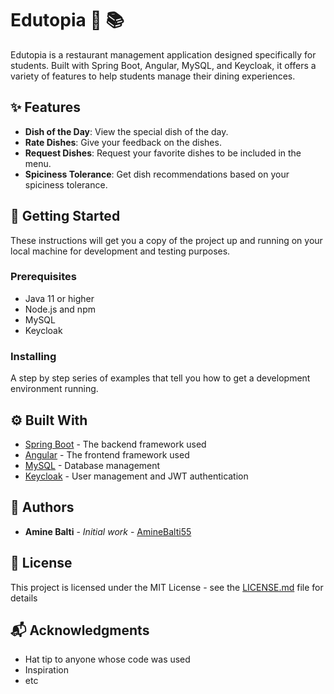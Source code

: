 # Edutopia :fork_and_knife: :books:



Edutopia is a restaurant management application designed specifically for students. Built with Spring Boot, Angular, MySQL, and Keycloak, it offers a variety of features to help students manage their dining experiences.

## :sparkles: Features

- **Dish of the Day**: View the special dish of the day.
- **Rate Dishes**: Give your feedback on the dishes.
- **Request Dishes**: Request your favorite dishes to be included in the menu.
- **Spiciness Tolerance**: Get dish recommendations based on your spiciness tolerance.



## :rocket: Getting Started

These instructions will get you a copy of the project up and running on your local machine for development and testing purposes.

### Prerequisites

- Java 11 or higher
- Node.js and npm
- MySQL
- Keycloak

### Installing

A step by step series of examples that tell you how to get a development environment running.

## :gear: Built With

- [Spring Boot](https://spring.io/projects/spring-boot) - The backend framework used
- [Angular](https://angular.io/) - The frontend framework used
- [MySQL](https://www.mysql.com/) - Database management
- [Keycloak](https://www.keycloak.org/) - User management and JWT authentication

## :busts_in_silhouette: Authors

- **Amine Balti** - *Initial work* - [AmineBalti55](https://github.com/aminebalti55)

## :page_with_curl: License

This project is licensed under the MIT License - see the [LICENSE.md](LICENSE.md) file for details

## :mailbox_with_mail: Acknowledgments

- Hat tip to anyone whose code was used
- Inspiration
- etc

